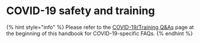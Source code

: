 # COVID-19 safety and training

{% hint style="info" %}
Please refer to the [COVID-19/Training Q&As](../../2021-2022/covid-19-and-training-faq.md) page at the beginning of this handbook for COVID-19-specific FAQs.
{% endhint %}




